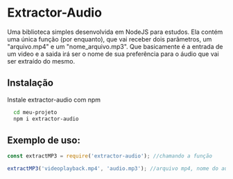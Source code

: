 
# Extractor-Audio

Uma biblioteca simples desenvolvida em NodeJS para estudos. Ela contém uma única função (por enquanto), que vai receber dois parâmetros, um  "arquivo.mp4" e um "nome_arquivo.mp3". Que basicamente é a entrada de um video e a saida irá ser o nome de sua preferência para o áudio que vai ser extraído do mesmo.


## Instalação

Instale extractor-audio com npm

```bash
  cd meu-projeto
  npm i extractor-audio
```
    
## Exemplo de uso:

```javascript
const extractMP3 = require('extractor-audio'); //chamando a função

extractMP3('videoplayback.mp4', 'audio.mp3'); //arquivo mp4, nome do audio extraido
```

